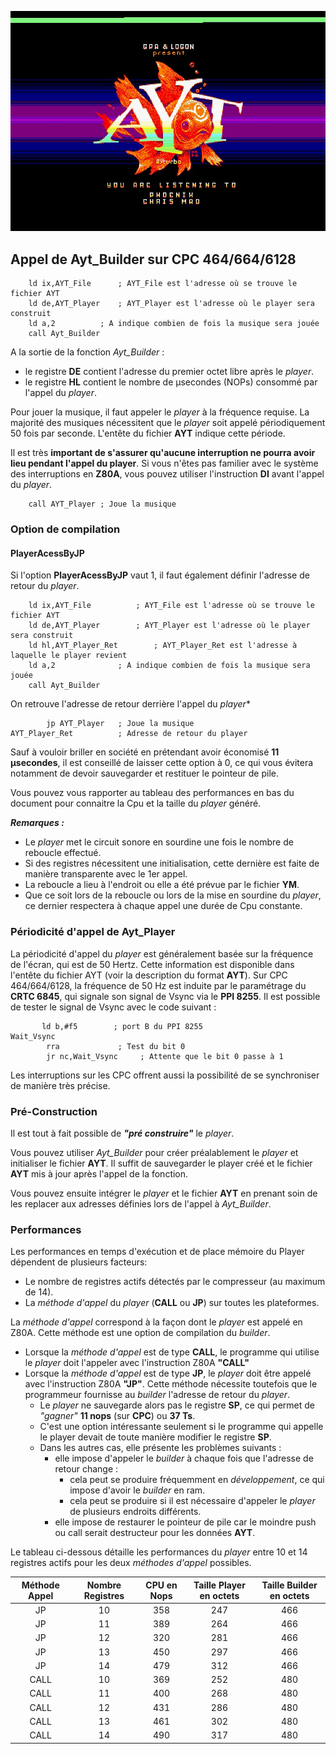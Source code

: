 ![Image Presentation CPC](../../images/AYTPRES1OLD.jpg)

## Appel de Ayt_Builder sur CPC 464/664/6128

		ld ix,AYT_File		; AYT_File est l'adresse où se trouve le fichier AYT
		ld de,AYT_Player	; AYT_Player est l'adresse où le player sera construit
		ld a,2			; A indique combien de fois la musique sera jouée
		call Ayt_Builder

A la sortie de la fonction *Ayt_Builder* :
- le registre **DE** contient l'adresse du premier octet libre après le *player*.
- le registre **HL** contient le nombre de µsecondes (NOPs) consommé par l'appel du *player*.

Pour jouer la musique, il faut appeler le *player* à la fréquence requise. 
La majorité des musiques nécessitent que le *player* soit appelé périodiquement 50 fois par seconde.
L'entête du fichier **AYT** indique cette période. 

Il est très **important de s'assurer qu'aucune interruption ne pourra avoir lieu pendant l'appel du player**. Si vous n'êtes pas familier avec le système des interruptions en **Z80A**, vous pouvez utiliser l'instruction **DI** avant l'appel du *player*.

		call AYT_Player	; Joue la musique

### Option de compilation
#### PlayerAcessByJP
Si l'option **PlayerAcessByJP** vaut 1, il faut également définir l'adresse de retour du *player*.

		ld ix,AYT_File			; AYT_File est l'adresse où se trouve le fichier AYT
		ld de,AYT_Player		; AYT_Player est l'adresse où le player sera construit
		ld hl,AYT_Player_Ret		; AYT_Player_Ret est l'adresse à laquelle le player revient
		ld a,2				; A indique combien de fois la musique sera jouée
		call Ayt_Builder

On retrouve l'adresse de retour derrière l'appel du *player** 

			jp AYT_Player	; Joue la musique
	AYT_Player_Ret			; Adresse de retour du player

Sauf à vouloir briller en société en prétendant avoir économisé **11 µsecondes**, il est conseillé de laisser cette option à 0, ce qui vous évitera notamment de devoir sauvegarder et restituer le pointeur de pile.

 
Vous pouvez vous rapporter au tableau des performances en bas du document pour connaitre la Cpu et la taille du *player* généré.

***Remarques :***
- Le *player* met le circuit sonore en sourdine une fois le nombre de reboucle effectué.
- Si des registres nécessitent une initialisation, cette dernière est faite de manière transparente avec le 1er appel.
- La reboucle a lieu à l'endroit ou elle a été prévue par le fichier **YM**.
- Que ce soit lors de la reboucle ou lors de la mise en sourdine du *player*, ce dernier respectera à chaque appel une durée de Cpu constante.

### Périodicité d'appel de Ayt_Player
La périodicité d'appel du *player* est généralement basée sur la fréquence de l'écran, qui est de 50 Hertz. 
Cette information est disponible dans l'entête du fichier AYT (voir la description du format **AYT**).
Sur CPC 464/664/6128, la fréquence de 50 Hz est induite par le paramétrage du **CRTC 6845**, qui signale son signal de Vsync via le **PPI 8255**.
Il est possible de tester le signal de Vsync avec le code suivant :

           ld b,#f5        ; port B du PPI 8255
    Wait_Vsync
            rra             ; Test du bit 0 
            jr nc,Wait_Vsync     ; Attente que le bit 0 passe à 1

Les interruptions sur les CPC offrent aussi la possibilité de se synchroniser de manière très précise.

### Pré-Construction
Il est tout à fait possible de ***"pré construire"*** le *player*.

Vous pouvez utiliser *Ayt_Builder* pour créer préalablement le *player* et initialiser le fichier **AYT**.
Il suffit de sauvegarder le player créé et le fichier **AYT** mis à jour après l'appel de la fonction.

Vous pouvez ensuite intégrer le *player* et le fichier **AYT** en prenant soin de les replacer aux adresses définies lors de l'appel à *Ayt_Builder*.

### Performances

Les performances en temps d'exécution et de place mémoire du Player dépendent de plusieurs facteurs:
- Le nombre de registres actifs détectés par le compresseur (au maximum de 14).
- La *méthode d'appel* du *player* (**CALL** ou **JP**) sur toutes les plateformes.

La *méthode d'appel* correspond à la façon dont le *player* est appelé en Z80A.
Cette méthode est une option de compilation du *builder*.
- Lorsque la *méthode d'appel* est de type **CALL**, le programme qui utilise le *player* doit l'appeler avec l'instruction Z80A **"CALL"**
- Lorsque la *méthode d'appel* est de type **JP**, le *player* doit être appelé avec l'instruction Z80A **"JP"**. Cette méthode nécessite toutefois que le programmeur fournisse au *builder* l'adresse de retour du *player*.
  - Le *player* ne sauvegarde alors pas le registre **SP**, ce qui permet de *"gagner"* **11 nops** (sur **CPC**) ou **37 Ts**.
  - C'est une option intéressante seulement si le programme qui appelle le player devait de toute manière modifier le registre **SP**.
  - Dans les autres cas, elle présente les problèmes suivants :
    - elle impose d'appeler le *builder* à chaque fois que l'adresse de retour change :
      - cela peut se produire fréquemment en *développement*, ce qui impose d'avoir le *builder* en ram.
      - cela peut se produire si il est nécessaire d'appeler le *player* de plusieurs endroits différents.
    - elle impose de restaurer le pointeur de pile car le moindre push ou call serait destructeur pour les données **AYT**.
  
Le tableau ci-dessous détaille les performances du *player* entre 10 et 14 registres actifs pour les deux *méthodes d'appel* possibles.

| Méthode Appel | Nombre Registres | CPU en Nops | Taille Player en octets | Taille Builder en octets |
| :-----------: | :--------------: | :---------: | :-----------: | :------------: |
| JP            | 10               | 358         | 247           | 466            |
| JP            | 11               | 389         | 264           | 466            |        
| JP            | 12               | 320         | 281           | 466            |        
| JP            | 13               | 450         | 297           | 466            |        
| JP            | 14               | 479         | 312           | 466            |        
| CALL          | 10               | 369         | 252           | 480            |
| CALL          | 11               | 400         | 268           | 480            |
| CALL          | 12               | 431         | 286           | 480            |
| CALL          | 13               | 461         | 302           | 480            |
| CALL          | 14               | 490         | 317           | 480            |

